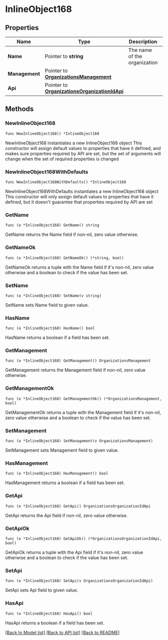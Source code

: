 # InlineObject168

## Properties

Name | Type | Description | Notes
------------ | ------------- | ------------- | -------------
**Name** | Pointer to **string** | The name of the organization | [optional] 
**Management** | Pointer to [**OrganizationsManagement**](OrganizationsManagement.md) |  | [optional] 
**Api** | Pointer to [**OrganizationsOrganizationIdApi**](OrganizationsOrganizationIdApi.md) |  | [optional] 

## Methods

### NewInlineObject168

`func NewInlineObject168() *InlineObject168`

NewInlineObject168 instantiates a new InlineObject168 object
This constructor will assign default values to properties that have it defined,
and makes sure properties required by API are set, but the set of arguments
will change when the set of required properties is changed

### NewInlineObject168WithDefaults

`func NewInlineObject168WithDefaults() *InlineObject168`

NewInlineObject168WithDefaults instantiates a new InlineObject168 object
This constructor will only assign default values to properties that have it defined,
but it doesn't guarantee that properties required by API are set

### GetName

`func (o *InlineObject168) GetName() string`

GetName returns the Name field if non-nil, zero value otherwise.

### GetNameOk

`func (o *InlineObject168) GetNameOk() (*string, bool)`

GetNameOk returns a tuple with the Name field if it's non-nil, zero value otherwise
and a boolean to check if the value has been set.

### SetName

`func (o *InlineObject168) SetName(v string)`

SetName sets Name field to given value.

### HasName

`func (o *InlineObject168) HasName() bool`

HasName returns a boolean if a field has been set.

### GetManagement

`func (o *InlineObject168) GetManagement() OrganizationsManagement`

GetManagement returns the Management field if non-nil, zero value otherwise.

### GetManagementOk

`func (o *InlineObject168) GetManagementOk() (*OrganizationsManagement, bool)`

GetManagementOk returns a tuple with the Management field if it's non-nil, zero value otherwise
and a boolean to check if the value has been set.

### SetManagement

`func (o *InlineObject168) SetManagement(v OrganizationsManagement)`

SetManagement sets Management field to given value.

### HasManagement

`func (o *InlineObject168) HasManagement() bool`

HasManagement returns a boolean if a field has been set.

### GetApi

`func (o *InlineObject168) GetApi() OrganizationsOrganizationIdApi`

GetApi returns the Api field if non-nil, zero value otherwise.

### GetApiOk

`func (o *InlineObject168) GetApiOk() (*OrganizationsOrganizationIdApi, bool)`

GetApiOk returns a tuple with the Api field if it's non-nil, zero value otherwise
and a boolean to check if the value has been set.

### SetApi

`func (o *InlineObject168) SetApi(v OrganizationsOrganizationIdApi)`

SetApi sets Api field to given value.

### HasApi

`func (o *InlineObject168) HasApi() bool`

HasApi returns a boolean if a field has been set.


[[Back to Model list]](../README.md#documentation-for-models) [[Back to API list]](../README.md#documentation-for-api-endpoints) [[Back to README]](../README.md)


